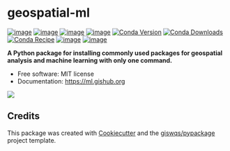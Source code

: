 # geospatial-ml

[![image](https://colab.research.google.com/assets/colab-badge.svg)](https://gishub.org/ml-colab)
[![image](https://mybinder.org/badge_logo.svg)](https://gishub.org/ml-binder)
[![image](https://img.shields.io/pypi/v/geospatial-ml.svg)](https://pypi.python.org/pypi/geospatial-ml)
[![image](https://pepy.tech/badge/geospatial-ml)](https://pepy.tech/project/geospatial-ml)
[![Conda Version](https://img.shields.io/conda/vn/conda-forge/geospatial-ml.svg)](https://anaconda.org/conda-forge/geospatial-ml)
[![Conda Downloads](https://img.shields.io/conda/dn/conda-forge/geospatial-ml.svg)](https://anaconda.org/conda-forge/geospatial-ml)
[![Conda Recipe](https://img.shields.io/badge/recipe-geospatial_ml-green.svg)](https://github.com/conda-forge/geospatial-ml-feedstock)
[![image](https://img.shields.io/badge/YouTube-Channel-red)](https://www.youtube.com/c/QiushengWu)
[![image](https://img.shields.io/twitter/follow/giswqs?style=social)](https://twitter.com/giswqs)

**A Python package for installing commonly used packages for geospatial analysis and machine learning with only one command.**

-   Free software: MIT license
-   Documentation: https://ml.gishub.org

[![](https://i.imgur.com/Oklt4IB.png)](https://ml.gishub.org)

## Credits

This package was created with [Cookiecutter](https://github.com/cookiecutter/cookiecutter) and the [giswqs/pypackage](https://github.com/giswqs/pypackage) project template.
